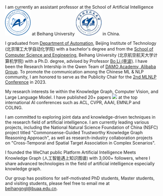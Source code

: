 I am currently an assistant professor at the School of Artificial Intelligence <img src='./images/SAI.png' style='width: 6em;'> at Beihang University <img src='./images/buaa.png' style='width: 6em;'> in China.

I graduated from [Department of Automation](https://ac.bit.edu.cn/index.htm), Beijing Institute of Technology (北京理工大学自动化学院) with a bachelor's degree and from the [School of Computer Science and Engineering](http://scse.buaa.edu.cn/), Beihang University (北京航空航天大学计算机学院) with a Ph.D. degree, advised by Professor [Bo Li (李波)](http://scse.buaa.edu.cn/info/1078/5211.htm). I have been the Research Intership in the Qwen Team of [DAMO Academy, Alibaba Group](https://damo.alibaba.com/). To promote the communication among the Chinese ML & NLP community, I am honored to serve as the Publicity Chair for the [2nd MLNLP Conference](https://mlnlp.org/mlnlp2023/) in 2023.

My research interests lie within the Knowledge Graph, Computer Vision, and Large Language Model. I have published 20+ papers <a href='https://scholar.google.com/citations?user=ibL7gEcAAAAJ'><img src="https://img.shields.io/endpoint?logo=Google%20Scholar&url=https%3A%2F%2Fcdn.jsdelivr.net%2Fgh%2Fngl567%2Fngl567.github.io@google-scholar-stats%2Fgs_data_shieldsio.json&labelColor=f6f6f6&color=9cf&style=flat&label=citations"></a> at the top international AI conferences such as ACL, CVPR, AAAI, EMNLP and COLING.

I am committed to exploring joint data and knowledge-driven techniques in the research field of artificial intelligence. I am currently leading various projects, including the National Natural Science Foundation of China (NSFC) project titled "Commonsense-Guided Trustworthy Knowledge Graph Reasoning Approach", as well as research-industry collaboration projects on "Cross-Temporal and Spatial Target Association in Complex Scenarios".

I founded the WeChat public Platform Artificial Intelligence Meets Knowledge Graph (人工智能遇上知识图谱) with 3,000+ followers, where I share advanced technologies in the field of artificial intelligence especially knowledge graph.

Our group has positions for self-motivated PhD students, Master students, and visiting students, please feel free to email me at [beihangngl@buaa.edu.cn](mailto:beihangngl@buaa.edu.cn).
